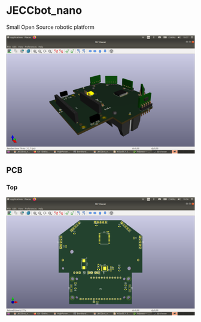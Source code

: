 # JECCbot_nano
Small Open Source robotic platform

![JECCbot_nano_mainboard rendering](docs/images/JECCbot_nano_mainboard_rendering.png)

## PCB

### Top

![JECCbot_nano_mainboard PCB top](docs/images/JECCbot_nano_mainboard_top.png)


